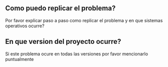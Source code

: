 ## Como puedo replicar el problema?
Por favor explicar paso a paso como replicar el problema y en que sistemas operativos ocurre?

## En que version del proyecto ocurre?
Si este problema ocure en todas las versiones por favor mencionarlo puntualmente
